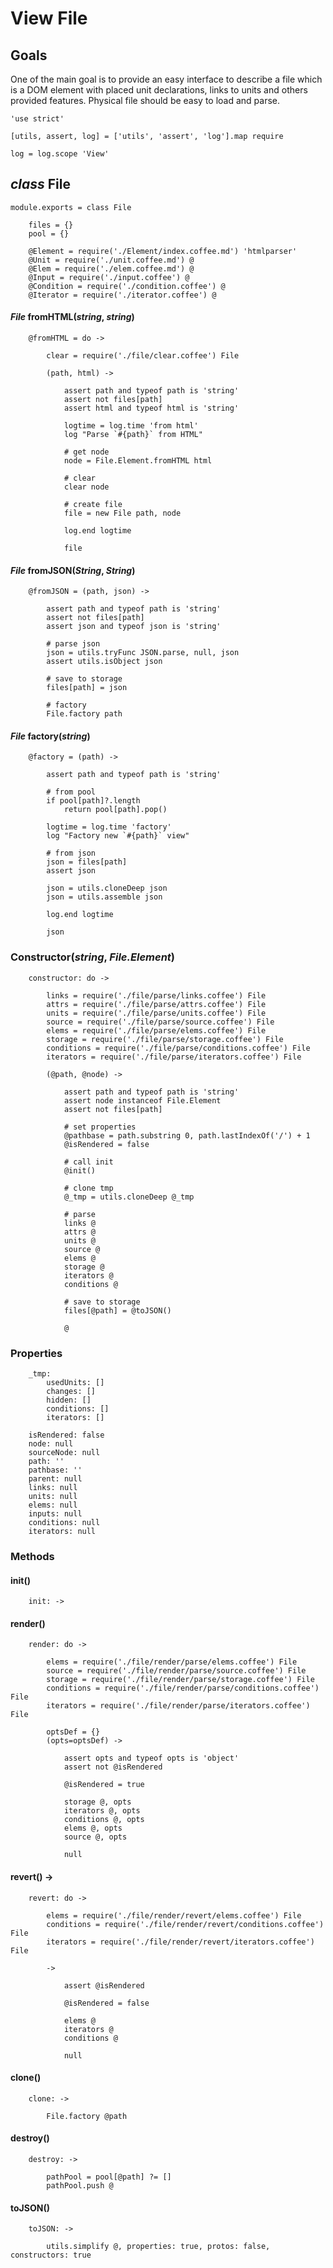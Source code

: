 View File
=========

Goals
-----

One of the main goal is to provide an easy interface to describe a file which is
a DOM element with placed unit declarations, links to units and others provided
features. Physical file should be easy to load and parse.

	'use strict'

	[utils, assert, log] = ['utils', 'assert', 'log'].map require

	log = log.scope 'View'

*class* File
------------

	module.exports = class File

		files = {}
		pool = {}

		@Element = require('./Element/index.coffee.md') 'htmlparser'
		@Unit = require('./unit.coffee.md') @
		@Elem = require('./elem.coffee.md') @
		@Input = require('./input.coffee') @
		@Condition = require('./condition.coffee') @
		@Iterator = require('./iterator.coffee') @

#### *File* fromHTML(*string*, *string*)

		@fromHTML = do ->

			clear = require('./file/clear.coffee') File

			(path, html) ->

				assert path and typeof path is 'string'
				assert not files[path]
				assert html and typeof html is 'string'

				logtime = log.time 'from html'
				log "Parse `#{path}` from HTML"

				# get node
				node = File.Element.fromHTML html

				# clear
				clear node

				# create file
				file = new File path, node

				log.end logtime

				file

#### *File* fromJSON(*String*, *String*)

		@fromJSON = (path, json) ->

			assert path and typeof path is 'string'
			assert not files[path]
			assert json and typeof json is 'string'

			# parse json
			json = utils.tryFunc JSON.parse, null, json
			assert utils.isObject json

			# save to storage
			files[path] = json

			# factory
			File.factory path

#### *File* factory(*string*)

		@factory = (path) ->

			assert path and typeof path is 'string'

			# from pool
			if pool[path]?.length
				return pool[path].pop()

			logtime = log.time 'factory'
			log "Factory new `#{path}` view"

			# from json
			json = files[path]
			assert json

			json = utils.cloneDeep json
			json = utils.assemble json

			log.end logtime

			json

### Constructor(*string*, *File.Element*)

		constructor: do ->

			links = require('./file/parse/links.coffee') File
			attrs = require('./file/parse/attrs.coffee') File
			units = require('./file/parse/units.coffee') File
			source = require('./file/parse/source.coffee') File
			elems = require('./file/parse/elems.coffee') File
			storage = require('./file/parse/storage.coffee') File
			conditions = require('./file/parse/conditions.coffee') File
			iterators = require('./file/parse/iterators.coffee') File

			(@path, @node) ->

				assert path and typeof path is 'string'
				assert node instanceof File.Element
				assert not files[path]

				# set properties
				@pathbase = path.substring 0, path.lastIndexOf('/') + 1
				@isRendered = false

				# call init
				@init()

				# clone tmp
				@_tmp = utils.cloneDeep @_tmp

				# parse
				links @
				attrs @
				units @
				source @
				elems @
				storage @
				iterators @
				conditions @

				# save to storage
				files[@path] = @toJSON()

				@

### Properties

		_tmp:
			usedUnits: []
			changes: []
			hidden: []
			conditions: []
			iterators: []

		isRendered: false
		node: null
		sourceNode: null
		path: ''
		pathbase: ''
		parent: null
		links: null
		units: null
		elems: null
		inputs: null
		conditions: null
		iterators: null

### Methods

#### init()

		init: ->

#### render()

		render: do ->

			elems = require('./file/render/parse/elems.coffee') File
			source = require('./file/render/parse/source.coffee') File
			storage = require('./file/render/parse/storage.coffee') File
			conditions = require('./file/render/parse/conditions.coffee') File
			iterators = require('./file/render/parse/iterators.coffee') File

			optsDef = {}
			(opts=optsDef) ->

				assert opts and typeof opts is 'object'
				assert not @isRendered

				@isRendered = true

				storage @, opts
				iterators @, opts
				conditions @, opts
				elems @, opts
				source @, opts

				null

#### revert() ->

		revert: do ->

			elems = require('./file/render/revert/elems.coffee') File
			conditions = require('./file/render/revert/conditions.coffee') File
			iterators = require('./file/render/revert/iterators.coffee') File

			->

				assert @isRendered

				@isRendered = false

				elems @
				iterators @
				conditions @

				null

#### clone()

		clone: ->

			File.factory @path

#### destroy()

		destroy: ->

			pathPool = pool[@path] ?= []
			pathPool.push @

#### toJSON()

		toJSON: ->

			utils.simplify @, properties: true, protos: false, constructors: true
